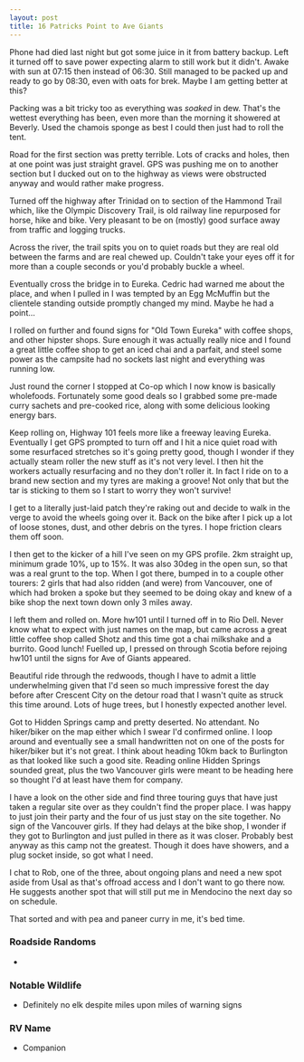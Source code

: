 ```yaml
---
layout: post
title: 16 Patricks Point to Ave Giants
---
```


Phone had died last night but got some juice in it from battery backup. Left it turned off to save power expecting alarm to still work but it didn't. Awake with sun at 07:15 then instead of 06:30. Still managed to be packed up and ready to go by 08:30, even with oats for brek. Maybe I am getting better at this?

Packing was a bit tricky too as everything was *soaked* in dew. That's the wettest everything has been, even more than the morning it showered at Beverly. Used the chamois sponge as best I could then just had to roll the tent.

Road for the first section was pretty terrible. Lots of cracks and holes, then at one point was just straight gravel. GPS was pushing me on to another section but I ducked out on to the highway as views were obstructed anyway and would rather make progress.

Turned off the highway after Trinidad on to section of the Hammond Trail which, like the Olympic Discovery Trail, is old railway line repurposed for horse, hike and bike. Very pleasant to be on (mostly) good surface away from traffic and logging trucks.

Across the river, the trail spits you on to quiet roads but they are real old between the farms and are real chewed up. Couldn't take your eyes off it for more than a couple seconds or you'd probably buckle a wheel.

Eventually cross the bridge in to Eureka. Cedric had warned me about the place, and when I pulled in I was tempted by an Egg McMuffin but the clientele standing outside promptly changed my mind. Maybe he had a point...

I rolled on further and found signs for "Old Town Eureka" with coffee shops, and other hipster shops. Sure enough it was actually really nice and I found a great little coffee shop to get an iced chai and a parfait, and steel some power as the campsite had no sockets last night and everything was running low.

Just round the corner I stopped at Co-op which I now know is basically wholefoods. Fortunately some good deals so I grabbed some pre-made curry sachets and pre-cooked rice, along with some delicious looking energy bars.

Keep rolling on, Highway 101 feels more like a freeway leaving Eureka. Eventually I get GPS prompted to turn off and I hit a nice quiet road with some resurfaced stretches so it's going pretty good, though I wonder if they actually steam roller the new stuff as it's not very level. I then hit the workers actually resurfacing  and no they don't roller it. In fact I ride on to a brand new section and my tyres are making a groove! Not only that but the tar is sticking to them so I start to worry they won't survive!

I get to a literally just-laid patch they're raking out and decide to walk in the verge to avoid the wheels going over it. Back on the bike after I pick up a lot of loose stones, dust, and other debris on the tyres. I hope friction clears them off soon.

I then get to the kicker of a hill I've seen on my GPS profile. 2km straight up, minimum grade 10%, up to 15%. It was also 30deg in the open sun, so that was a real grunt to the top. When I got there, bumped in to a couple other tourers: 2 girls that had also ridden (and were) from Vancouver, one of which had broken a spoke but they seemed to be doing okay and knew of a bike shop the next town down only 3 miles away.

I left them and rolled on. More hw101 until I turned off in to Rio Dell. Never know what to expect with just names on the map, but came across a great little coffee shop called Shotz and this time got a chai milkshake and a burrito. Good lunch! Fuelled up, I pressed on through Scotia before rejoing hw101 until the signs for Ave of Giants appeared.

Beautiful ride through the redwoods, though I have to admit a little underwhelming given that I'd seen so much impressive forest the day before after Crescent City on the detour road that I wasn't quite as struck this time around. Lots of huge trees, but I honestly expected another level.

Got to Hidden Springs camp and pretty deserted. No attendant. No hiker/biker on the map either which I swear I'd confirmed online. I loop around and eventually see a small handwritten not on one of the posts for hiker/biker but it's not great. I think about heading 10km back to Burlington as that looked like such a good site. Reading online Hidden Springs sounded great, plus the two Vancouver girls were meant to be heading here so thought I'd at least have them for company.

I have a look on the other side and find three touring guys that have just taken a regular site over as they couldn't find the proper place. I was happy to just join their party and the four of us just stay on the site together. No sign of the Vancouver girls. If they had delays at the bike shop, I wonder if they got to Burlington and just pulled in there as it was closer. Probably best anyway as this camp not the greatest. Though it does have showers, and a plug socket inside, so got what I need.

I chat to Rob, one of the three, about ongoing plans and need a new spot aside from Usal as that's offroad access and I don't want to go there now. He suggests another spot that will still put me in Mendocino the next day so on schedule.

That sorted and with pea and paneer curry in me, it's bed time.

### Roadside Randoms

- 

### Notable Wildlife

- Definitely no elk despite miles upon miles of warning signs

### RV Name

- Companion